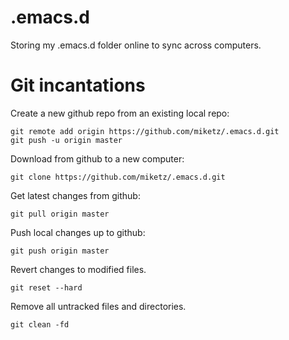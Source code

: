 # .emacs.d

Storing my .emacs.d folder online to sync across computers.

# Git incantations
Create a new github repo from an existing local repo:

    git remote add origin https://github.com/miketz/.emacs.d.git
    git push -u origin master

Download from github to a new computer:

    git clone https://github.com/miketz/.emacs.d.git

Get latest changes from github:

    git pull origin master

Push local changes up to github:

    git push origin master

Revert changes to modified files.

    git reset --hard

Remove all untracked files and directories.

    git clean -fd